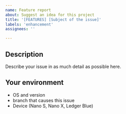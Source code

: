 ```yaml
---
name: Feature report
about: Suggest an idea for this project 
title: '[FEATURES] [Subject of the issue]'
labels: 'enhancement'
assignees: ''

---
```


## Description

Describe your issue in as much detail as possible here.

## Your environment

* OS and version
* branch that causes this issue
* Device (Nano S, Nano X, Ledger Blue)